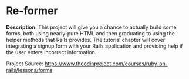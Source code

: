 # Re-former

**Description:** This project will give you a chance to actually build some forms, both using nearly-pure HTML and then graduating to using the helper methods that Rails provides. The tutorial chapter will cover integrating a signup form with your Rails application and providing help if the user enters incorrect information.

Project Source: https://www.theodinproject.com/courses/ruby-on-rails/lessons/forms
